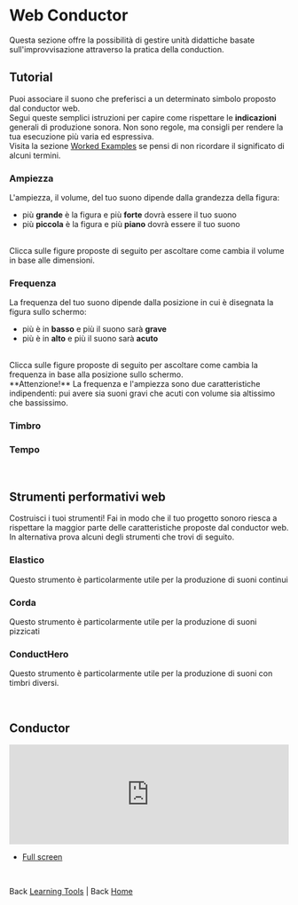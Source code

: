 # Web Conductor

Questa sezione offre la possibilità di gestire unità didattiche basate sull'improvvisazione attraverso la pratica della conduction.
<br>

## Tutorial
Puoi associare il suono che preferisci a un determinato simbolo proposto dal conductor web. <br>
Segui queste semplici istruzioni per capire come rispettare le **indicazioni** generali di produzione sonora. Non sono regole, ma consigli per rendere la tua esecuzione più varia ed espressiva. <br>
Visita la sezione [Worked Examples](https://giuseppebergamino.github.io/Home/Learning_tools/Worked_examples/) se pensi di non ricordare il significato di alcuni termini. <br>

### Ampiezza
L'ampiezza, il volume, del tuo suono dipende dalla grandezza della figura: 
- più **grande** è la figura e più **forte** dovrà essere il tuo suono 
- più **piccola** è la figura e più **piano** dovrà essere il tuo suono
<br>
Clicca sulle figure proposte di seguito per ascoltare come cambia il volume in base alle dimensioni.

<br>

### Frequenza
La frequenza del tuo suono dipende dalla posizione in cui è disegnata la figura sullo schermo: 
- più è in **basso** e più il suono sarà **grave**
- più è in **alto** e più il suono sarà **acuto**
<br>
Clicca sulle figure proposte di seguito per ascoltare come cambia la frequenza in base alla posizione sullo schermo.<br>
**Attenzione!** La frequenza e l'ampiezza sono due caratteristiche indipendenti: pui avere sia suoni gravi che acuti con volume sia altissimo che bassissimo.

<br>

### Timbro


### Tempo

<br>


## Strumenti performativi web
Costruisci i tuoi strumenti! Fai in modo che il tuo progetto sonoro riesca a rispettare la maggior parte delle caratteristiche proposte dal conductor web. <br>
In alternativa prova alcuni degli strumenti che trovi di seguito.

### Elastico
Questo strumento è particolarmente utile per la produzione di suoni continui

### Corda
Questo strumento è particolarmente utile per la produzione di suoni pizzicati

### ConductHero
Questo strumento è particolarmente utile per la produzione di suoni con timbri diversi.

<br>

## Conductor

<iframe src="https://editor.p5js.org/Berg_/full/xD6wqCkRJ" style = "height: 180px; width: 100%; border: none;"></iframe>

- [Full screen](https://editor.p5js.org/Berg_/full/xD6wqCkRJ)


<p><br></p>


Back [Learning Tools](https://giuseppebergamino.github.io/Home/Learning_tools/) | Back [Home](https://giuseppebergamino.github.io/Home/) 
